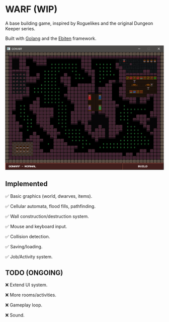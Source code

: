 # WARF (WIP)

A base building game, inspired by Roguelikes and the original Dungeon Keeper series.

Built with [Golang](https://golang.org/) and the [Ebiten](https://ebiten.org/) framework.

![image](./readme_screenshot.png)

## Implemented

✅ Basic graphics (world, dwarves, items).

✅ Cellular automata, flood fills, pathfinding.

✅ Wall construction/destruction system.

✅ Mouse and keyboard input.

✅ Collision detection.

✅ Saving/loading.

✅ Job/Activity system.

## TODO (ONGOING)

❌ Extend UI system.

❌ More rooms/activities.

❌ Gameplay loop.

❌ Sound.
